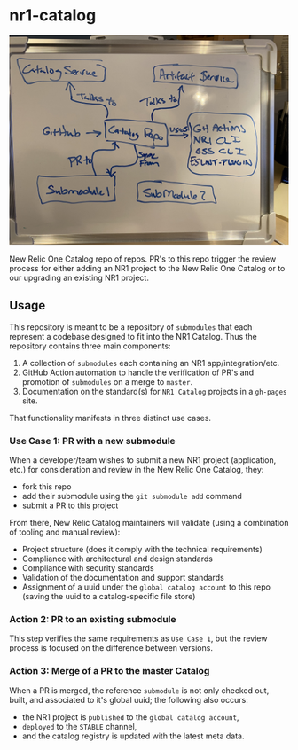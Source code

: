 # nr1-catalog

![whiteboard_1](assets/whiteboard_1.jpg)

New Relic One Catalog repo of repos. PR's to this repo  trigger the review process for either adding an NR1 project to the New Relic One Catalog or to our upgrading an existing NR1 project.

## Usage

This repository is meant to be a repository of `submodules` that each represent a codebase designed to fit into the NR1 Catalog. Thus the repository contains three main components:

1. A collection of `submodules` each containing an NR1 app/integration/etc.
2. GitHub Action automation to handle the verification of PR's and promotion of `submodules` on a merge to `master`.
3. Documentation on the standard(s) for `NR1 Catalog` projects in a `gh-pages` site.

That functionality manifests in three distinct use cases.

### Use Case 1: PR with a new submodule

When a developer/team wishes to submit a new NR1 project (application, etc.) for consideration and review in the New Relic One Catalog, they:

- fork this repo
- add their submodule using the `git submodule add` command
- submit a PR to this project

From there, New Relic Catalog maintainers will validate (using a combination of tooling and manual review):

- Project structure (does it comply with the technical requirements)
- Compliance with architectural and design standards
- Compliance with security standards
- Validation of the documentation and support standards
- Assignment of a uuid under the `global catalog account` to this repo (saving the uuid to a catalog-specific file store)

### Action 2: PR to an existing submodule

This step verifies the same requirements as `Use Case 1`, but the review process is focused on the difference between versions.

### Action 3: Merge of a PR to the master Catalog

When a PR is merged, the reference `submodule` is not only checked out, built, and associated to it's global uuid; the following also occurs:

- the NR1 project is `published` to the `global catalog account`,
- `deployed` to the `STABLE` channel,
- and the catalog registry is updated with the latest meta data.
